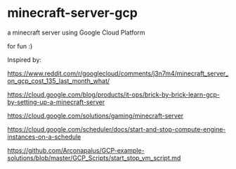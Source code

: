 # minecraft-server-gcp

a minecraft server using Google Cloud Platform

for fun :)

Inspired by:

https://www.reddit.com/r/googlecloud/comments/j3n7m4/minecraft_server_on_gcp_cost_135_last_month_what/

https://cloud.google.com/blog/products/it-ops/brick-by-brick-learn-gcp-by-setting-up-a-minecraft-server

https://cloud.google.com/solutions/gaming/minecraft-server

https://cloud.google.com/scheduler/docs/start-and-stop-compute-engine-instances-on-a-schedule

https://github.com/Arconapalus/GCP-example-solutions/blob/master/GCP_Scripts/start_stop_vm_script.md
